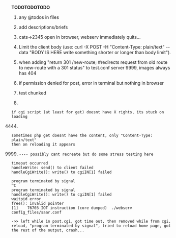 

**TODOTODOTODO**

1) 
	any @todos in files

2) 
	add descriptions/briefs

6) 
	cats->2345 open in browser, webserv immediately quits...

7) 	
	Limit the client body (use: curl -X POST -H "Content-Type: plain/text" --data "BODY IS HERE write something shorter or longer than body limit").

2) 
	when adding "return 301 /new-route; #redirects request from old route to new-route with a 301 status" to test.conf server 9999, images always has 404

5) 
	if permission denied for post, error in terminal but nothing in browser

5) 
	test chunked

33333) 
	if cgi script (at least for get) doesnt have X rights, its stuck on loading

4444) 
	sometimes php get doesnt have the content, only "Content-Type: plain/text"
	then on reloading it appears
	

9999)     ---- possibly cant recreate but do some stress testing here
	timeout occurred
	handleWrite: send() to client failed
	handleCgiWrite(): write() to cgiIN[1] failed

	program terminated by signal
	^C
	program terminated by signal
	handleCgiWrite(): write() to cgiIN[1] failed
	waitpid error
	free(): invalid pointer
	[1]    76703 IOT instruction (core dumped)  ./webserv config_files/saar.conf

	->> left while in post.cgi, got time out, then removed while from cgi, reload, "program terminated by signal", tried to reload home page, got the rest of the output, crash...